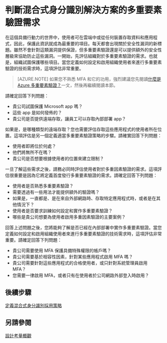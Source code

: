 <properties
	pageTitle="Azure Active Directory 混合式身分識別設計考量 - 判斷多重要素驗證需求"
	description="透過條件式存取控制，Azure Active Directory 會在驗證使用者時以及允許存取應用程式之前，檢查您挑選的特定條件。一旦符合這些條件，就會驗證使用者並允許存取應用程式。"
	documentationCenter=""
	services="active-directory"
	authors="femila"
	manager="billmath"
	editor=""/>

<tags
	ms.service="active-directory"
	ms.devlang="na"
	ms.topic="article"
    ms.tgt_pltfrm="na"
    ms.workload="identity" 
	ms.date="12/07/2015"
	ms.author="billmath"/>

# 判斷混合式身分識別解決方案的多重要素驗證需求

在這個具備行動力的世界中，使用者可在雲端中或從任何裝置存取資料和應用程式，因此，保護此資訊就成為最重要的項目。每天都會出現關於安全性漏洞的新標題。雖然不會針對這類漏洞提供保證，但多重要素驗證還是可以提供額外的安全性層級來協助防止這些漏洞。一開始，先評估組織對於多重要素驗證的需求。也就是，組織試圖保護哪些項目。當您定義如何設定和啟用組織使用者來進行多重要素驗證的技術需求時，這項評估非常重要。

>[AZURE.NOTE]
如果您不熟悉 MFA 和它的功用，強烈建議您先閱讀[什麼是 Azure 多重要素驗證？](../multi-factor-authentication/multi-factor-authentication.md)一文，然後再繼續閱讀本節。

請確定回答下列問題：

- 貴公司試圖保護 Microsoft app 嗎？ 
- 這些 app 是如何發佈的？
- 貴公司是否提供遠端存取，讓員工可以存取內部部署 app？

如果是，是哪種類型的遠端存取？您也需要評估存取這些應用程式的使用者所在位置。這項評估是另一個定義適當多重要素驗證策略的步驟。請確實回答下列問題：

- 使用者即將位於何處？
- 他們將無所不在嗎？
- 貴公司是否想要根據使用者的位置來建立限制？

一旦了解這些需求之後，請務必同時評估使用者對於多重因素驗證的需求。這項評估很重要是因為它將定義首度發行多重要素驗證的需求。請確定回答下列問題：

- 使用者是否熟悉多重要素驗證？
- 需要透過有一些用法才能提供額外的驗證嗎？  
 - 如果是，一直都是、是在來自外部網路時、存取特定應用程式時，或者是在其他情況下？
- 使用者是否要求訓練如何設定和實作多重要素驗證？
- 哪些是貴公司想要為使用者啟用多重因素驗證的主要案例？

回答上述問題之後，您將能夠了解是否已經在內部部署中實作多重要素驗證。當您定義如何設定和啟用組織使用者來進行多重要素驗證的技術需求時，這項評估非常重要。請確定回答下列問題：

- 貴公司需要使用 MFA 保護具備特殊權限的帳戶嗎？
- 貴公司需要基於相容性因素，針對某些應用程式啟用 MFA 嗎？
- 貴公司需要針對這些應用程式的合格使用者，或只針對系統管理員啟用 MFA？
- 您需要一律啟用 MFA，或者只有在使用者於公司網路外部登入時啟用？


## 後續步驟
[定義混合式身分識別採用策略](active-directory-hybrid-identity-design-considerations-identity-adoption-strategy.md)


## 另請參閱
[設計考量概觀](active-directory-hybrid-identity-design-considerations-overview.md)

<!---HONumber=AcomDC_0204_2016-->